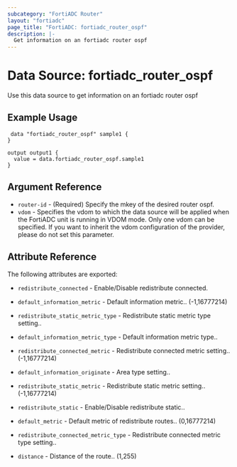 ```yaml
---
subcategory: "FortiADC Router"
layout: "fortiadc"
page_title: "FortiADC: fortiadc_router_ospf"
description: |-
  Get information on an fortiadc router ospf
---
```


# Data Source: fortiadc_router_ospf
Use this data source to get information on an fortiadc router ospf

## Example Usage

```hcl
 data "fortiadc_router_ospf" sample1 {
}

output output1 {
  value = data.fortiadc_router_ospf.sample1
}
```

## Argument Reference
* `router-id` - (Required) Specify the mkey of the desired  router ospf.
* `vdom` - Specifies the vdom to which the data source will be applied when the FortiADC unit is running in VDOM mode. Only one vdom can be specified. If you want to inherit the vdom configuration of the provider, please do not set this parameter.


## Attribute Reference

The following attributes are exported:


* `redistribute_connected` - Enable/Disable redistribute connected. 
* `default_information_metric` - Default information metric.. (-1,16777214)
* `redistribute_static_metric_type` - Redistribute static metric type setting.. 
* `default_information_metric_type` - Default information metric type.. 
* `redistribute_connected_metric` - Redistribute connected metric setting.. (-1,16777214)
* `default_information_originate` - Area type setting.. 
* `redistribute_static_metric` - Redistribute static metric setting.. (-1,16777214)


* `redistribute_static` - Enable/Disable redistribute static.. 
* `default_metric` - Default metric of redistribute routes.. (0,16777214)




* `redistribute_connected_metric_type` - Redistribute connected metric type setting.. 
* `distance` - Distance of the route.. (1,255)


